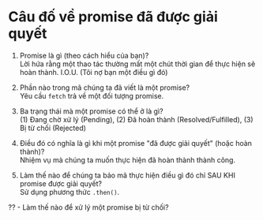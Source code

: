 # Câu đố về promise đã được giải quyết

1. Promise là gì (theo cách hiểu của bạn)?  
Lời hứa rằng một thao tác thường mất một chút thời gian để thực hiện sẽ hoàn thành. I.O.U. (Tôi nợ bạn một điều gì đó)

2. Phần nào trong mã chúng ta đã viết là một promise?  
Yêu cầu `fetch` trả về một đối tượng promise.

3. Ba trạng thái mà một promise có thể ở là gì?  
(1) Đang chờ xử lý (Pending), (2) Đã hoàn thành (Resolved/Fulfilled), (3) Bị từ chối (Rejected)

4. Điều đó có nghĩa là gì khi một promise "đã được giải quyết" (hoặc hoàn thành)?  
Nhiệm vụ mà chúng ta muốn thực hiện đã hoàn thành thành công.

5. Làm thế nào để chúng ta bảo mã thực hiện điều gì đó chỉ SAU KHI promise được giải quyết?  
Sử dụng phương thức `.then()`.

?? - Làm thế nào để xử lý một promise bị từ chối?  
